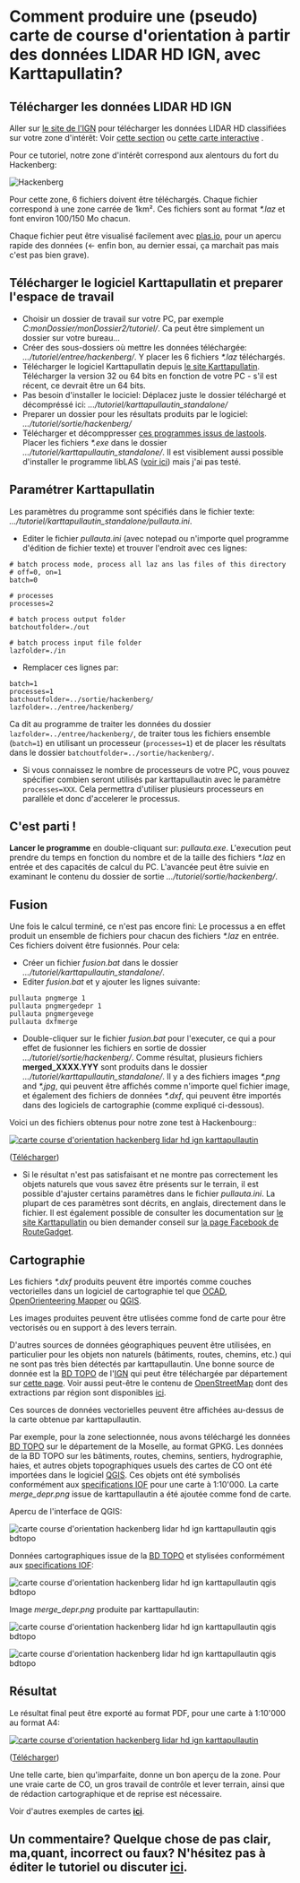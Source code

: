 # Comment produire une (pseudo) carte de course d'orientation à partir des données LIDAR HD IGN, avec Karttapullatin?


## Télécharger les données LIDAR HD IGN

Aller sur [le site de l'IGN](https://www.ign.fr/) pour télécharger les données LIDAR HD classifiées sur votre zone d'intérêt: Voir [cette section](https://geoservices.ign.fr/lidarhd#telechargementclassifiees) ou [cette carte interactive](https://diffusion-lidarhd.ign.fr/) .

Pour ce tutoriel, notre zone d'intérêt correspond aux alentours du fort du Hackenberg:

![Hackenberg](img/hackenberg.png)

Pour cette zone, 6 fichiers doivent être téléchargés. Chaque fichier correspond à une zone carrée de 1km². Ces fichiers sont au format *\*.laz* et font environ 100/150 Mo chacun.

Chaque fichier peut être visualisé facilement avec [plas.io](https://plas.io/), pour un apercu rapide des données (<- enfin bon, au dernier essai, ça marchait pas mais c'est pas bien grave).

## Télécharger le logiciel Karttapullatin et preparer l'espace de travail

- Choisir un dossier de travail sur votre PC, par exemple *C:monDossier/monDossier2/tutoriel/*. Ca peut être simplement un dossier sur votre bureau...
- Créer des sous-dossiers où mettre les données téléchargée: *.../tutoriel/entree/hackenberg/*. Y placer les 6 fichiers *\*.laz* téléchargés.
- Télécharger le logiciel Karttapullatin depuis [le site Karttapullatin](http://www.routegadget.net/karttapullautin/). Télécharger la version 32 ou 64 bits en fonction de votre PC - s'il est récent, ce devrait être un 64 bits.
- Pas besoin d'installer le lociciel: Déplacez juste le dossier téléchargé et décompréssé ici: *.../tutoriel/karttapullautin_standalone/*
- Preparer un dossier pour les résultats produits par le logiciel: *.../tutoriel/sortie/hackenberg/*
- Télécharger et décomppresser [ces programmes issus de lastools](https://github.com/jgaffuri/OriMap/raw/master/docs/tutoriel/las_exe.zip). Placer les fichiers *\*.exe* dans le dossier *.../tutoriel/karttapullautin_standalone/*. Il est visiblement aussi possible d'installer le programme libLAS ([voir ici](https://liblas.org/osgeo4w.html)) mais j'ai pas testé.

## Paramétrer Karttapullatin

Les paramètres du programme sont spécifiés dans le fichier texte: *.../tutoriel/karttapullautin_standalone/pullauta.ini*.

- Editer le fichier *pullauta.ini* (avec notepad ou n'importe quel programme d'édition de fichier texte) et trouver l'endroit avec ces lignes:

```
# batch process mode, process all laz ans las files of this directory
# off=0, on=1  
batch=0

# processes
processes=2

# batch process output folder
batchoutfolder=./out

# batch process input file folder
lazfolder=./in
```

- Remplacer ces lignes par:

```
batch=1
processes=1
batchoutfolder=../sortie/hackenberg/
lazfolder=../entree/hackenberg/
```

Ca dit au programme de traiter les données du dossier `lazfolder=../entree/hackenberg/`, de traiter tous les fichiers ensemble (`batch=1`) en utilisant un processeur (`processes=1`) et de placer les résultats dans le dossier `batchoutfolder=../sortie/hackenberg/`.

- Si vous connaissez le nombre de processeurs de votre PC, vous pouvez spécifier combien seront utilisés par karttapullautin avec le paramètre `processes=XXX`. Cela permettra d'utiliser plusieurs processeurs en parallèle et donc d'accelerer le processus.

## C'est parti !

**Lancer le programme** en double-cliquant sur: *pullauta.exe*. L'execution peut prendre du temps en fonction du nombre et de la taille des fichiers *\*.laz* en entrée et des capacités de calcul du PC. L'avancée peut être suivie en examinant le contenu du dossier de sortie *.../tutoriel/sortie/hackenberg/*.

## Fusion

Une fois le calcul terminé, ce n'est pas encore fini: Le processus a en effet produit un ensemble de fichiers pour chacun des fichiers *\*.laz* en entrée. Ces fichiers doivent être fusionnés. Pour cela:

- Créer un fichier *fusion.bat* dans le dossier *.../tutoriel/karttapullautin_standalone/*.
- Editer *fusion.bat* et y ajouter les lignes suivante:

```
pullauta pngmerge 1
pullauta pngmergedepr 1
pullauta pngmergevege
pullauta dxfmerge
```

- Double-cliquer sur le fichier *fusion.bat* pour l'executer, ce qui a pour effet de fusionner les fichiers en sortie de dossier *.../tutoriel/sortie/hackenberg/*. Comme résultat, plusieurs fichiers **merged_XXXX.YYY** sont produits dans le dossier *.../tutoriel/karttapullautin_standalone/*. Il y a des fichiers images *\*.png* and *\*.jpg*, qui peuvent être affichés comme n'importe quel fichier image, et également des fichiers de données *\*.dxf*, qui peuvent être importés dans des logiciels de cartographie (comme expliqué ci-dessous).

Voici un des fichiers obtenus pour notre zone test à Hackenbourg::

[![carte course d'orientation hackenberg lidar hd ign karttapullautin](img/hackenberg_out.png)](https://raw.githubusercontent.com/jgaffuri/OriMap/master/docs/tutoriel/img/merged_depr.png)

([Télécharger](https://raw.githubusercontent.com/jgaffuri/OriMap/master/docs/tutoriel/img/merged_depr.png))

- Si le résultat n'est pas satisfaisant et ne montre pas correctement les objets naturels que vous savez être présents sur le terrain, il est possible d'ajuster certains paramètres dans le fichier *pullauta.ini*. La plupart de ces paramètres sont décrits, en anglais, directement dans le fichier. Il est également possible de consulter les documentation sur [le site Karttapullatin](http://www.routegadget.net/karttapullautin/) ou bien demander conseil sur [la page Facebook de RouteGadget](https://www.facebook.com/RouteGadget-177518995597572/).

## Cartographie

Les fichiers *\*.dxf* produits peuvent être importés comme couches vectorielles dans un logiciel de cartographie tel que [OCAD](https://www.ocad.com/), [OpenOrienteering Mapper](https://www.openorienteering.org/apps/mapper/) ou [QGIS](https://qgis.org/).

Les images produites peuvent être utlisées comme fond de carte pour être vectorisés ou en support à des levers terrain.

D'autres sources de données géographiques peuvent être utilisées, en particulier pour les objets non naturels (bâtiments, routes, chemins, etc.) qui ne sont pas très bien détectés par karttapullautin. Une bonne source de donnée est la [BD TOPO](https://geoservices.ign.fr/bdtopo) de l'[IGN](https://www.ign.fr/) qui peut être téléchargée par département sur [cette page](https://geoservices.ign.fr/bdtopo). Voir aussi peut-être le contenu de [OpenStreetMap](https://www.openstreetmap.org/) dont des extractions par région sont disponibles [ici](https://download.geofabrik.de/europe/france.html).

Ces sources de données vectorielles peuvent être affichées au-dessus de la carte obtenue par karttapullautin.

Par exemple, pour la zone selectionnée, nous avons téléchargé les données [BD TOPO](https://geoservices.ign.fr/bdtopo) sur le département de la Moselle, au format GPKG. Les données de la BD TOPO sur les bâtiments, routes, chemins, sentiers, hydrographie, haies, et autres objets topographiques usuels des cartes de CO ont été importées dans le logiciel [QGIS](https://qgis.org/). Ces objets ont été symbolisés conformément aux [specifications IOF](https://orienteering.sport/iof/mapping/) pour une carte à 1:10'000. La carte *merge_depr.png* issue de karttapullautin a été ajoutée comme fond de carte.

Apercu de l'interface de QGIS:

![carte course d'orientation hackenberg lidar hd ign karttapullautin qgis bdtopo](img/qgis.png)

Données cartographiques issue de la [BD TOPO](https://geoservices.ign.fr/bdtopo) et stylisées conformément aux [specifications IOF](https://orienteering.sport/iof/mapping/):

![carte course d'orientation hackenberg lidar hd ign karttapullautin qgis bdtopo](img/sur.png)

Image *merge_depr.png* produite par karttapullautin:

![carte course d'orientation hackenberg lidar hd ign karttapullautin qgis bdtopo](img/sous.png)

![carte course d'orientation hackenberg lidar hd ign karttapullautin qgis bdtopo](img/tout.png)

## Résultat

Le résultat final peut être exporté au format PDF, pour une carte à 1:10'000 au format A4:

[![carte course d'orientation hackenberg lidar hd ign karttapullautin](img/hackenberg_out_gis.png)](https://github.com/jgaffuri/OriMap/raw/master/docs/lidaroutputs/hackenberg.pdf)

([Télécharger](https://github.com/jgaffuri/OriMap/raw/master/docs/lidaroutputs/hackenberg.pdf))

Une telle carte, bien qu'imparfaite, donne un bon aperçu de la zone. Pour une vraie carte de CO, un gros travail de contrôle et lever terrain, ainsi que de rédaction cartographique et de reprise est nécessaire.

Voir d'autres exemples de cartes [**ici**](../lidaroutputs).

## Un commentaire? Quelque chose de pas clair, ma,quant, incorrect ou faux? N'hésitez pas à éditer le tutoriel ou discuter [ici](https://github.com/jgaffuri/OriMap/issues).
